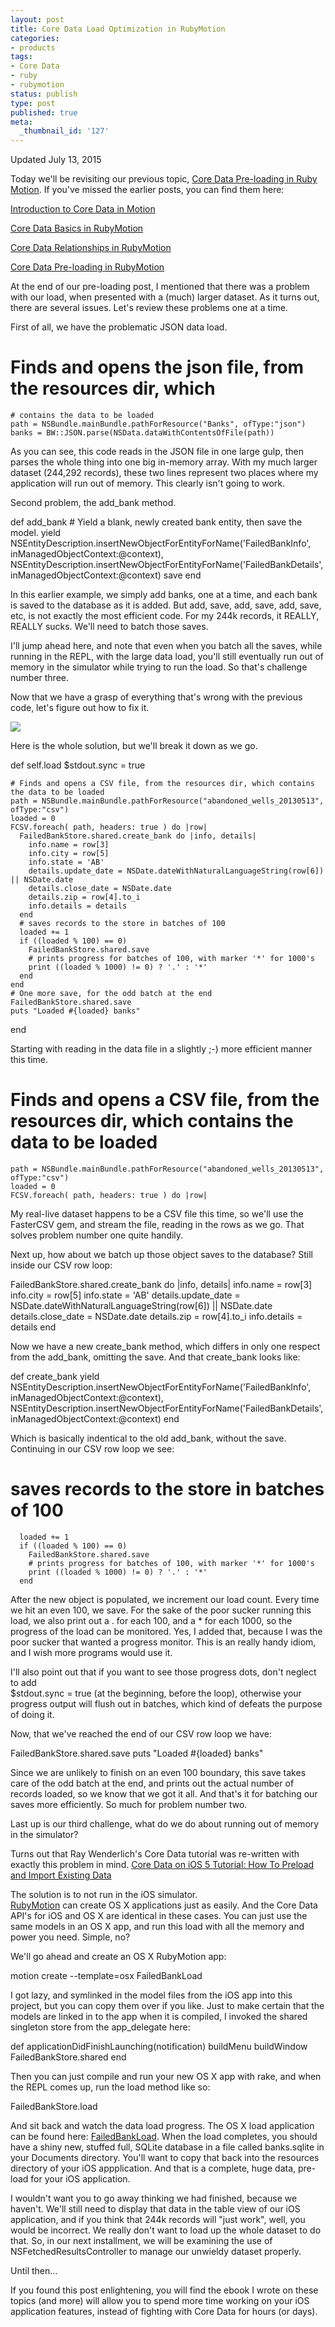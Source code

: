 ```yaml
---
layout: post
title: Core Data Load Optimization in RubyMotion
categories:
- products
tags:
- Core Data
- ruby
- rubymotion
status: publish
type: post
published: true
meta:
  _thumbnail_id: '127'
---
```


Updated July 13, 2015


Today we'll be revisiting our previous topic, 
[Core Data Pre-loading in Ruby Motion](http://www.wndx.com/blog/core-data-pre-loading-in-rubymotion).  If you've missed the earlier posts, you can find them here:


[Introduction to Core Data in Motion](http://www.wndx.com/blog/core-data-in-motion)


[Core Data Basics in RubyMotion](http://www.wndx.com/blog/core-data-basics-in-rubymotion)


[Core Data Relationships in RubyMotion](http://www.wndx.com/blog/core-data-relationships-in-rubymotion)


[Core Data Pre-loading in RubyMotion](http://www.wndx.com/blog/core-data-pre-loading-in-rubymotion)


At the end of our pre-loading post, I mentioned that there was a problem with our load, when presented with a (much) larger dataset.  As it turns out, there are several issues.  Let's review these problems one at a time.


First of all, we have the problematic JSON data load.


# Finds and opens the json file, from the resources dir, which
    # contains the data to be loaded
    path = NSBundle.mainBundle.pathForResource("Banks", ofType:"json")
    banks = BW::JSON.parse(NSData.dataWithContentsOfFile(path))


As you can see, this code reads in the JSON file in one large gulp, then parses the whole thing into one big in-memory array.  With my much larger dataset (244,292 records), these two lines represent two places where my application will run out of memory. This clearly isn't going to work.


Second problem, the 
add_bank method.


def add_bank
    # Yield a blank, newly created bank entity, then save the model.
    yield NSEntityDescription.insertNewObjectForEntityForName('FailedBankInfo',
                                                              inManagedObjectContext:@context),
          NSEntityDescription.insertNewObjectForEntityForName('FailedBankDetails',
                                                              inManagedObjectContext:@context)
    save
  end


In this earlier example, we simply add banks, one at a time, and each bank is saved to the database as it is added.  But add, save, add, save, add, save, etc, is not exactly the most efficient code.  For my 244k records, it REALLY, REALLY sucks.  We'll need to batch those saves.


I'll jump ahead here, and note that even when you batch all the saves, while running in the REPL, with the large data load, you'll still eventually run out of memory in the simulator while trying to run the load.  So that's challenge number three.


Now that we have a grasp of everything that's wrong with the previous code, let's figure out how to fix it.
  
      
![](/squarespace_images/static_50d2902fe4b0959a0871a12c_50d29312e4b04687d9db341b_55a02d1ce4b0da93269fdc54_1436560669435__img.png)
  


Here is the whole solution, but we'll break it down as we go.


def self.load
    $stdout.sync = true

    # Finds and opens a CSV file, from the resources dir, which contains the data to be loaded
    path = NSBundle.mainBundle.pathForResource("abandoned_wells_20130513", ofType:"csv")
    loaded = 0
    FCSV.foreach( path, headers: true ) do |row|
      FailedBankStore.shared.create_bank do |info, details|
        info.name = row[3]
        info.city = row[5]
        info.state = 'AB'
        details.update_date = NSDate.dateWithNaturalLanguageString(row[6]) || NSDate.date
        details.close_date = NSDate.date
        details.zip = row[4].to_i
        info.details = details
      end
      # saves records to the store in batches of 100
      loaded += 1
      if ((loaded % 100) == 0)
        FailedBankStore.shared.save
        # prints progress for batches of 100, with marker '*' for 1000's
        print ((loaded % 1000) != 0) ? '.' : '*'
      end
    end
    # One more save, for the odd batch at the end
    FailedBankStore.shared.save
    puts "Loaded #{loaded} banks"
  end


Starting with reading in the data file in a slightly ;-) more efficient manner this time.


# Finds and opens a CSV file, from the resources dir, which contains the data to be loaded
    path = NSBundle.mainBundle.pathForResource("abandoned_wells_20130513", ofType:"csv")
    loaded = 0
    FCSV.foreach( path, headers: true ) do |row|


My real-live dataset happens to be a CSV file this time, so we'll use the FasterCSV gem, and stream the file, reading in the rows as we go.  That solves problem number one quite handily.


Next up, how about we batch up those object saves to the database?  Still inside our CSV row loop:


FailedBankStore.shared.create_bank do |info, details|
        info.name = row[3]
        info.city = row[5]
        info.state = 'AB'
        details.update_date = NSDate.dateWithNaturalLanguageString(row[6]) || NSDate.date
        details.close_date = NSDate.date
        details.zip = row[4].to_i
        info.details = details
      end


Now we have a new 
create_bank method, which differs in only one respect from the 
add_bank, omitting the save.  And that 
create_bank looks like:


def create_bank
    yield NSEntityDescription.insertNewObjectForEntityForName('FailedBankInfo',
                                                              inManagedObjectContext:@context),
          NSEntityDescription.insertNewObjectForEntityForName('FailedBankDetails',
                                                              inManagedObjectContext:@context)
  end


Which is basically indentical to the old 
add_bank, without the save.  Continuing in our CSV row loop we see:


# saves records to the store in batches of 100
      loaded += 1
      if ((loaded % 100) == 0)
        FailedBankStore.shared.save
        # prints progress for batches of 100, with marker '*' for 1000's
        print ((loaded % 1000) != 0) ? '.' : '*'
      end


After the new object is populated, we increment our load count.  Every time we hit an even 100, we save.  For the sake of the poor sucker running this load, we also print out a . for each 100, and a * for each 1000, so the progress of the load can be monitored. Yes, I added that, because I was the poor sucker that wanted a progress monitor.  This is an really handy idiom, and I wish more programs would use it.


I'll also point out that if you want to see those progress dots, don't neglect to add  
$stdout.sync = true (at the beginning, before the loop), otherwise your progress output will flush out in batches, which kind of defeats the purpose of doing it.


Now, that we've reached the end of our CSV row loop we have:


FailedBankStore.shared.save
    puts "Loaded #{loaded} banks"


Since we are unlikely to finish on an even 100 boundary, this 
save takes care of the odd batch at the end, and prints out the actual number of records loaded, so we know that we got it all.  And that's it for batching our saves more efficiently.  So much for problem number two.


Last up is our third challenge, what do we do about running out of memory in the simulator?


Turns out that Ray Wenderlich's Core Data tutorial was re-written with exactly this problem in mind. 
[Core Data on iOS 5 Tutorial: How To Preload and Import Existing Data](http://www.raywenderlich.com/12170/core-data-tutorial-how-to-preloadimport-existing-data-updated)


The solution is to not run in the iOS simulator.  
[RubyMotion](http://rubymotion.com) can create OS X applications just as easily.  And the Core Data API's for iOS and OS X are identical in these cases.  You can just use the same models in an OS X app, and run this load with all the memory and power you need.  Simple, no?


We'll go ahead and create an OS X RubyMotion app:


motion create --template=osx FailedBankLoad


I got lazy, and symlinked in the model files from the iOS app into this project, but you can copy them over if you like.  Just to make certain that the models are linked in to the app when it is compiled, I invoked the shared singleton store from the app_delegate here:


def applicationDidFinishLaunching(notification)
    buildMenu
    buildWindow
    FailedBankStore.shared
  end


Then you can just compile and run your new OS X app with 
rake, and when the REPL comes up, run the load method like so:


FailedBankStore.load


And sit back and watch the data load progress.  The OS X load application can be found here: 
[FailedBankLoad](https://github.com/wndxlori/WNDXRubyMotion/tree/large-data-load/FailedBankLoad).  When the load completes, you should have a shiny new, stuffed full, SQLite database in a file called 
banks.sqlite in your Documents directory.  You'll want to copy that back into the resources directory of your iOS appplication.  And that is a complete, huge data, pre-load for your iOS application.


I wouldn't want you to go away thinking we had finished, because we haven't.  We'll still need to display that data in the table view of our iOS application, and if you think that 244k records will "just work", well, you would be incorrect.  We really don't want to load up the whole dataset to do that.  So, in our next installment, we will be examining the use of 
NSFetchedResultsController to manage our unwieldy dataset properly.


Until then…


If you found this post enlightening, you will find the ebook I wrote on these topics (and more) will allow you to spend more time working on your iOS application features, instead of fighting with Core Data for hours (or days).
